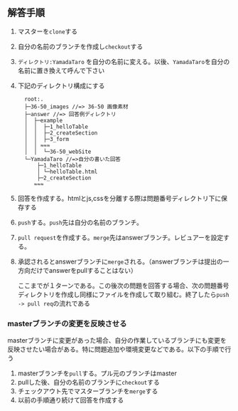 ## 解答手順

1. マスターを`clone`する
1. 自分の名前のブランチを作成し`checkout`する
1. `ディレクトリ:YamadaTaro` を自分の名前に変える。以後、`YamadaTaro`を自分の名前に置き換えて呼んで下さい
1. 下記のディレクトリ構成にする
    ```
      root:.
      ├─36-50_images //=> 36-50 画像素材
      ├─answer //=> 回答例ディレクトリ
      │  ├─example
      │  │  ├─1_helloTable
      │  │  ├─2_createSection
      │  │  ├─3_form
      │  │ ≈≈≈
      │  │  └─36-50_webSite
      └─YamadaTaro //=>自分の書いた回答
          ├─1_helloTable
          │ └─helloTable.html
          ├─2_createSection
         ≈≈≈
    ```

1. 回答を作成する。htmlとjs,cssを分離する際は問題番号ディレクトリ下に保存する
1. `push`する。`push`先は自分の名前のブランチ。
1. `pull request`を作成する。`merge`先はanswerブランチ。レビュアーを設定する。
1. 承認されるとanswerブランチに`merge`される。（answerブランチは提出の一方向だけでanswerをpullすることはない）
    
    ここまでが１ターンである。この後次の問題を回答する場合、次の問題番号ディレクトリを作成し同様にファイルを作成して取り組む。終了したら`push -> pull req`の流れである


### masterブランチの変更を反映させる
masterブランチに変更があった場合、自分の作業しているブランチにも変更を反映させたい場合がある。特に問題追加や環境変更などである。以下の手順で行う

1. masterブランチを`pull`する。プル元のブランチはmaster
1. pullした後、自分の名前のブランチに`checkout`する
1. チェックアウト先でマスターブランチを`merge`する
1. 以前の手順通り続けて回答を作成する
